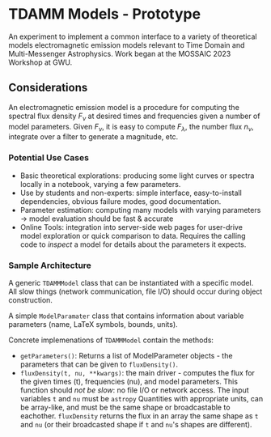 # TDAMM Models - Prototype

An experiment to implement a common interface to a variety of theoretical models electromagnetic emission models relevant to Time Domain and Multi-Messenger Astrophysics. Work began at the MOSSAIC 2023 Workshop at GWU.

## Considerations

An electromagnetic emission model is a procedure for computing the spectral flux density $F_ν$ at desired times and frequencies given a number of model parameters.  Given $F_\nu$, it is easy to compute $F_λ$, the number flux $n_ν$, integrate over a filter to generate a magnitude, etc.

### Potential Use Cases

- Basic theoretical explorations: producing some light curves or spectra locally in a notebook, varying a few parameters.
- Use by students and non-experts: simple interface, easy-to-install dependencies, obvious failure modes, good documentation.
- Parameter estimation: computing many models with varying parameters -> model evaluation should be fast & accurate
- Online Tools: integration into server-side web pages for user-drive model exploration or quick comparison to data.  Requires the calling code to *inspect* a model for details about the parameters it expects.


### Sample Architecture

A generic `TDAMMModel` class that can be instantiated with a specific model. All slow things (network communication, file I/O) should occur during object construction.

A simple `ModelParamater` class that contains information about variable parameters (name, LaTeX symbols, bounds, units).

Concrete implemenations of `TDAMMModel` contain the methods:
- `getParameters()`: Returns a list of ModelParameter objects - the parameters that can be given to `fluxDensity()`.
- `fluxDensity(t, nu, **kwargs)`: the main driver - computes the flux for the given times (t), frequencies (nu), and model parameters.  This function should *not be slow*: no file I/O or network access.  The input variables `t` and `nu` must be `astropy` Quantities with appropriate units, can be array-like, and must be the same shape or broadcastable to eachother.  `fluxDensity` returns the flux in an array the same shape as `t` and `nu` (or their broadcasted shape if `t` and `nu`'s shapes are different).


